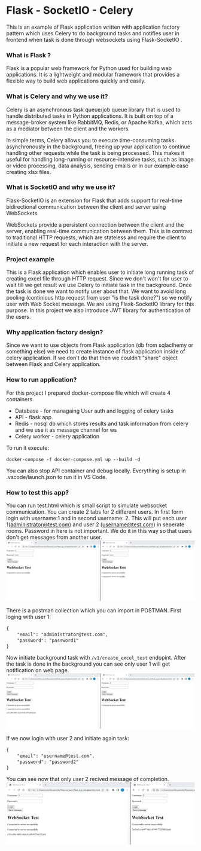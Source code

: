 # Flask - SocketIO - Celery
This is an example of Flask application written with application factory pattern which uses Celery to do background tasks and notifies user in frontend when task is done through websockets using Flask-SocketIO .

### What is Flask ?
Flask is a popular web framework for Python used for building web applications. It is a lightweight and modular framework that provides a flexible way to build web applications quickly and easily.

### What is Celery and why we use it?
Celery is an asynchronous task queue/job queue library that is used to handle distributed tasks in Python applications. It is built on top of a message-broker system like RabbitMQ, Redis, or Apache Kafka, which acts as a mediator between the client and the workers.

In simple terms, Celery allows you to execute time-consuming tasks asynchronously in the background, freeing up your application to continue handling other requests while the task is being processed. This makes it useful for handling long-running or resource-intensive tasks, such as image or video processing, data analysis, sending emails or in our example case creating xlsx files.

### What is SocketIO and why we use it?
Flask-SocketIO is an extension for Flask that adds support for real-time bidirectional communication between the client and server using WebSockets.

WebSockets provide a persistent connection between the client and the server, enabling real-time communication between them. This is in contrast to traditional HTTP requests, which are stateless and require the client to initiate a new request for each interaction with the server.

### Project example
This is a Flask application which enables user to initiate long running task of creating excel file through HTTP request. Since we don't won't for user to wait till we get result we use Celery to initiate task in the background. Once the task is done we want to notify user about that. We want to avoid long pooling (continious http request from user "is the task done?") so we notify user with Web Socket message. We are using Flask-SocketIO library for this purpose. 
In this project we also introduce JWT library for authentication of the users.

### Why application factory design?
Since we want to use objects from Flask application (db from sqlaclhemy or something else) we need to create instance of flask application inside of celery application. If we don't do that then we couldn't "share" object between Flask and Celery application.

### How to run application?
For this project I prepared docker-compose file which will create 4 containers.
- Database - for managaing User auth and logging of celery tasks
- API - flask app
- Redis - nosql db which stores results and task information from celery and we use it as message channel for ws
- Celery worker - celery application

To run it execute:
```
docker-compose -f docker-compose.yml up --build -d
```

You can also stop API container and debug locally. Everything is setup in .vscode/launch.json to run it in VS Code.

### How to test this app?
You can run test.html which is small script to simulate websocket communication.
You can create 2 tabs for 2 different users.
In first form login with username:1  and in second username: 2. This will put each user 1(administrator@test.com) and  user 2 (username@test.com) in seperate rooms. Password in here is not important.
We do it in this way so that users don't get messages from another user.
![Alt text](./logging_in.png?raw=true "Initial screen")

There is a postman collection which you can import in POSTMAN.
First loging with user 1:
```
{
    "email": "administrator@test.com",
    "password": "password1"
}
```
Now initiate background task with ```/v1/create_excel_test``` endopint.
After the task is done in the background you can see only user 1 will get notification on web page.
![Alt text](./task_1.png?raw=true "Task 1")

If we now login with user 2 and initiate again task:
```
{
    "email": "username@test.com",
    "password": "password2"
}
```
You can see now that only user 2 recived message of completion.
![Alt text](./task_2.png?raw=true "Task 2")

